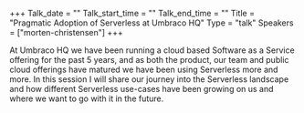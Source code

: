 +++
Talk_date = ""
Talk_start_time = ""
Talk_end_time = ""
Title = "Pragmatic Adoption of Serverless at Umbraco HQ"
Type = "talk"
Speakers = ["morten-christensen"]
+++

At Umbraco HQ we have been running a cloud based Software as a Service offering for the past 5 years, and as both the product, our team and public cloud offerings have matured we have been using Serverless more and more. In this session I will share our journey into the Serverless landscape and how different Serverless use-cases have been growing on us and where we want to go with it in the future.
